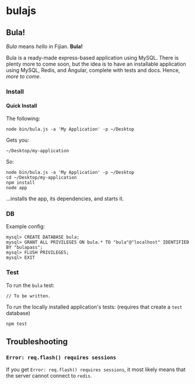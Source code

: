 bulajs
============

## Bula!

_Bula_ means _hello_ in Fijian. **Bula!**

Bula is a ready-made express-based application using MySQL. There is plenty more to come soon,
but the idea is to have an installable application using MySQL, Redis, and Angular, complete
with tests and docs. Hence, _more to come_.


### Install

#### Quick Install

The following:

    node bin/bula.js -a 'My Application' -p ~/Desktop

Gets you:

    ~/Desktop/my-application
    
    
So:

    node bin/bula.js -a 'My Application' -p ~/Desktop
    cd ~/Desktop/my-application
    npm install
    node app
    
...installs the app, its dependencies, and starts it.

### DB

Example config:

    mysql> CREATE DATABASE bula;
    mysql> GRANT ALL PRIVILEGES ON bula.* TO "bula"@"localhost" IDENTIFIED BY "bulapass";
    mysql> FLUSH PRIVILEGES;
    mysql> EXIT

### Test

To run the `bula` test:

    // To be written.
    
To run the locally installed application's tests:
(requires that create a `test` database)

    npm test

## Troubleshooting

### `Error: req.flash() requires sessions`

If you get `Error: req.flash() requires sessions`, it most likely means that
the server cannot connect to `redis`.



